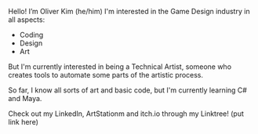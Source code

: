 Hello! I’m Oliver Kim (he/him)
I'm interested in the Game Design industry in all aspects:
  - Coding
  - Design
  - Art

But I'm currently interested in being a Technical Artist,
  someone who creates tools to automate some parts of the artistic process.

So far, I know all sorts of art and basic code,
  but I'm currently learning C# and Maya.

Check out my LinkedIn, ArtStationm and itch.io through my Linktree!
(put link here)

<!---
tokkebee/tokkebee is a ✨ special ✨ repository because its `README.md` (this file) appears on your GitHub profile.
You can click the Preview link to take a look at your changes.
--->
